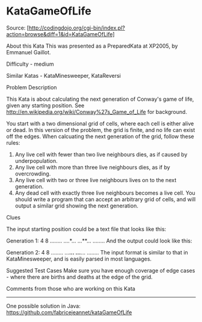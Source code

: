 KataGameOfLife
============
Source: [http://codingdojo.org/cgi-bin/index.pl?action=browse&diff=1&id=KataGameOfLife]

About this Kata
This was presented as a PreparedKata at XP2005, by Emmanuel Gaillot.

Difficulty - medium

Similar Katas - KataMinesweeper, KataReversi

Problem Description

This Kata is about calculating the next generation of Conway's game of life, given any starting position. See http://en.wikipedia.org/wiki/Conway%27s_Game_of_Life for background.

You start with a two dimensional grid of cells, where each cell is either alive or dead. In this version of the problem, the grid is finite, and no life can exist off the edges. When calcuating the next generation of the grid, follow these rules:

   1. Any live cell with fewer than two live neighbours dies, as if caused by underpopulation.
   2. Any live cell with more than three live neighbours dies, as if by overcrowding.
   3. Any live cell with two or three live neighbours lives on to the next generation.
   4. Any dead cell with exactly three live neighbours becomes a live cell.
You should write a program that can accept an arbitrary grid of cells, and will output a similar grid showing the next generation.

Clues

The input starting position could be a text file that looks like this:

Generation 1:
4 8
........
....*...
...**...
........
And the output could look like this:

Generation 2:
4 8
........
...**...
...**...
........
The input format is similar to that in KataMinesweeper, and is easily parsed in most languages.

Suggested Test Cases Make sure you have enough coverage of edge cases - where there are births and deaths at the edge of the grid.

Comments from those who are working on this Kata

---

One possible solution in Java: https://github.com/fabricejeannet/kataGameOfLife